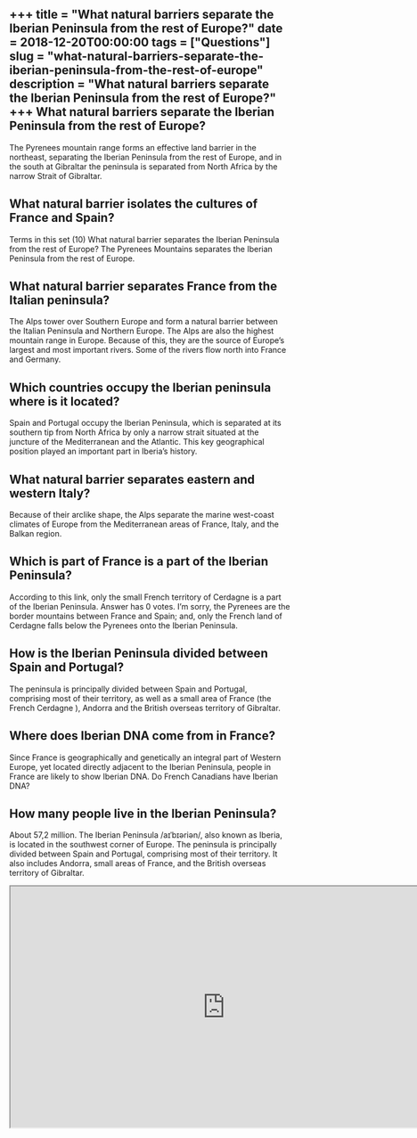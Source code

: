 +++
title = "What natural barriers separate the Iberian Peninsula from the rest of Europe?"
date = 2018-12-20T00:00:00
tags = ["Questions"]
slug = "what-natural-barriers-separate-the-iberian-peninsula-from-the-rest-of-europe"
description = "What natural barriers separate the Iberian Peninsula from the rest of Europe?"
+++
What natural barriers separate the Iberian Peninsula from the rest of Europe?
-----------------------------------------------------------------------------

The Pyrenees mountain range forms an effective land barrier in the northeast, separating the Iberian Peninsula from the rest of Europe, and in the south at Gibraltar the peninsula is separated from North Africa by the narrow Strait of Gibraltar.

What natural barrier isolates the cultures of France and Spain?
---------------------------------------------------------------

Terms in this set (10) What natural barrier separates the Iberian Peninsula from the rest of Europe? The Pyrenees Mountains separates the Iberian Peninsula from the rest of Europe.

What natural barrier separates France from the Italian peninsula?
-----------------------------------------------------------------

The Alps tower over Southern Europe and form a natural barrier between the Italian Peninsula and Northern Europe. The Alps are also the highest mountain range in Europe. Because of this, they are the source of Europe’s largest and most important rivers. Some of the rivers flow north into France and Germany.

Which countries occupy the Iberian peninsula where is it located?
-----------------------------------------------------------------

Spain and Portugal occupy the Iberian Peninsula, which is separated at its southern tip from North Africa by only a narrow strait situated at the juncture of the Mediterranean and the Atlantic. This key geographical position played an important part in Iberia’s history.

What natural barrier separates eastern and western Italy?
---------------------------------------------------------

Because of their arclike shape, the Alps separate the marine west-coast climates of Europe from the Mediterranean areas of France, Italy, and the Balkan region.

Which is part of France is a part of the Iberian Peninsula?
-----------------------------------------------------------

According to this link, only the small French territory of Cerdagne is a part of the Iberian Peninsula. Answer has 0 votes. I’m sorry, the Pyrenees are the border mountains between France and Spain; and, only the French land of Cerdagne falls below the Pyrenees onto the Iberian Peninsula.

How is the Iberian Peninsula divided between Spain and Portugal?
----------------------------------------------------------------

The peninsula is principally divided between Spain and Portugal, comprising most of their territory, as well as a small area of France (the French Cerdagne ), Andorra and the British overseas territory of Gibraltar.

Where does Iberian DNA come from in France?
-------------------------------------------

Since France is geographically and genetically an integral part of Western Europe, yet located directly adjacent to the Iberian Peninsula, people in France are likely to show Iberian DNA. Do French Canadians have Iberian DNA?

How many people live in the Iberian Peninsula?
----------------------------------------------

About 57,2 million. The Iberian Peninsula /aɪˈbɪəriən/, also known as Iberia, is located in the southwest corner of Europe. The peninsula is principally divided between Spain and Portugal, comprising most of their territory. It also includes Andorra, small areas of France, and the British overseas territory of Gibraltar.

<iframe allow="accelerometer; autoplay; clipboard-write; encrypted-media; gyroscope; picture-in-picture" allowfullscreen="" class="__youtube_prefs__  epyt-is-override  no-lazyload" data-no-lazy="1" data-origheight="433" data-origwidth="770" data-skipgform_ajax_framebjll="" height="433" id="_ytid_84978" loading="lazy" src="https://www.youtube.com/embed/_zNmwpDqflA?enablejsapi=1&autoplay=0&cc_load_policy=0&cc_lang_pref=&iv_load_policy=1&loop=0&modestbranding=0&rel=1&fs=1&playsinline=0&autohide=2&theme=dark&color=red&controls=1&" title="YouTube player" width="770"></iframe>
